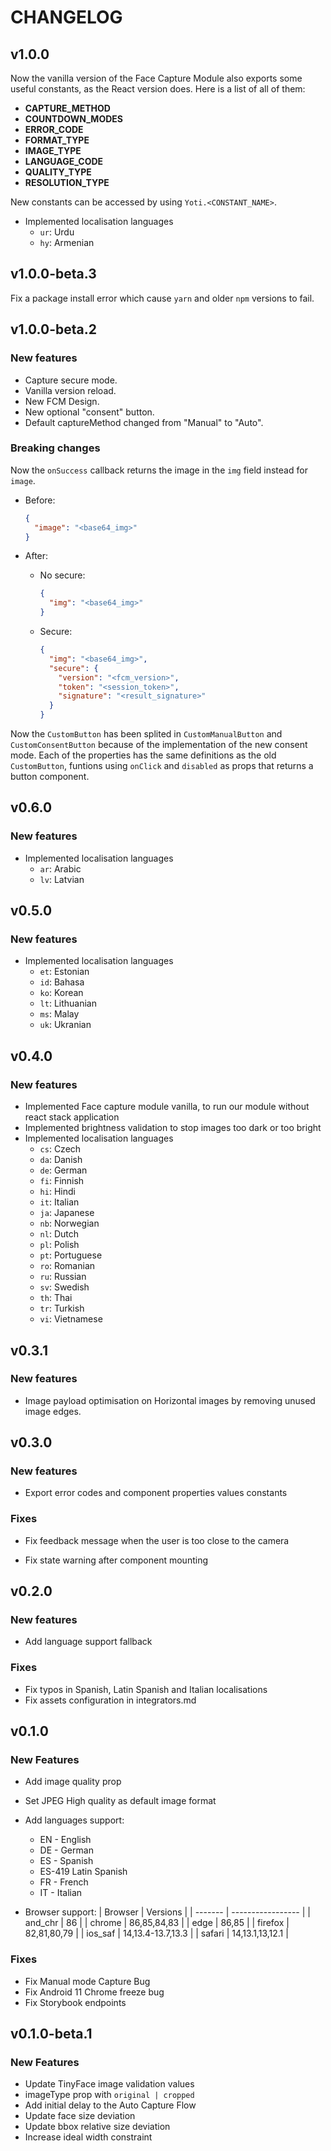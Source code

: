 # CHANGELOG

## v1.0.0

Now the vanilla version of the Face Capture Module also exports some useful constants, as the React version does. Here is a list of all of them:

- **CAPTURE_METHOD**
- **COUNTDOWN_MODES**
- **ERROR_CODE**
- **FORMAT_TYPE**
- **IMAGE_TYPE**
- **LANGUAGE_CODE**
- **QUALITY_TYPE**
- **RESOLUTION_TYPE**

New constants can be accessed by using `Yoti.<CONSTANT_NAME>`.

- Implemented localisation languages
  - `ur`: Urdu
  - `hy`: Armenian

## v1.0.0-beta.3

Fix a package install error which cause `yarn` and older `npm` versions to fail.

## v1.0.0-beta.2

### New features

- Capture secure mode.
- Vanilla version reload.
- New FCM Design.
- New optional "consent" button.
- Default captureMethod changed from "Manual" to "Auto".

### Breaking changes

Now the `onSuccess` callback returns the image in the `img` field instead for
`image`.

- Before:

  ```json
  {
    "image": "<base64_img>"
  }
  ```

- After:

  - No secure:

    ```json
    {
      "img": "<base64_img>"
    }
    ```

  - Secure:

    ```json
    {
      "img": "<base64_img>",
      "secure": {
        "version": "<fcm_version>",
        "token": "<session_token>",
        "signature": "<result_signature>"
      }
    }
    ```

Now the `CustomButton` has been splited in `CustomManualButton` and `CustomConsentButton` because
of the implementation of the new consent mode. Each of the properties has the same definitions as
the old `CustomButton`, funtions using `onClick` and `disabled` as props that returns a button
component.

## v0.6.0

### New features

- Implemented localisation languages
  - `ar`: Arabic
  - `lv`: Latvian

## v0.5.0

### New features

- Implemented localisation languages
  - `et`: Estonian
  - `id`: Bahasa
  - `ko`: Korean
  - `lt`: Lithuanian
  - `ms`: Malay
  - `uk`: Ukranian

## v0.4.0

### New features

- Implemented Face capture module vanilla, to run our module without react stack application
- Implemented brightness validation to stop images too dark or too bright
- Implemented localisation languages
  - `cs`: Czech
  - `da`: Danish
  - `de`: German
  - `fi`: Finnish
  - `hi`: Hindi
  - `it`: Italian
  - `ja`: Japanese
  - `nb`: Norwegian
  - `nl`: Dutch
  - `pl`: Polish
  - `pt`: Portuguese
  - `ro`: Romanian
  - `ru`: Russian
  - `sv`: Swedish
  - `th`: Thai
  - `tr`: Turkish
  - `vi`: Vietnamese

## v0.3.1

### New features

- Image payload optimisation on Horizontal images by removing unused image edges.

## v0.3.0

### New features

- Export error codes and component properties values constants

### Fixes

- Fix feedback message when the user is too close to the camera

- Fix state warning after component mounting

## v0.2.0

### New features

- Add language support fallback

### Fixes

- Fix typos in Spanish, Latin Spanish and Italian localisations
- Fix assets configuration in integrators.md

## v0.1.0

### New Features

- Add image quality prop
- Set JPEG High quality as default image format
- Add languages support:

  - EN - English
  - DE - German
  - ES - Spanish
  - ES-419 Latin Spanish
  - FR - French
  - IT - Italian

- Browser support:
  | Browser | Versions |
  | ------- | ----------------- |
  | and_chr | 86 |
  | chrome | 86,85,84,83 |
  | edge | 86,85 |
  | firefox | 82,81,80,79 |
  | ios_saf | 14,13.4-13.7,13.3 |
  | safari | 14,13.1,13,12.1 |

### Fixes

- Fix Manual mode Capture Bug
- Fix Android 11 Chrome freeze bug
- Fix Storybook endpoints

## v0.1.0-beta.1

### New Features

- Update TinyFace image validation values
- imageType prop with `original | cropped`
- Add initial delay to the Auto Capture Flow
- Update face size deviation
- Update bbox relative size deviation
- Increase ideal width constraint
